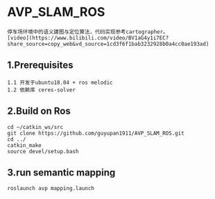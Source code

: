 # AVP_SLAM_ROS
    停车场环境中的语义建图与定位算法，代码实现参考cartographer。
    [video](https://www.bilibili.com/video/BV1aG4y1i7EC?share_source=copy_web&vd_source=1cd3f6f1bab3232928b0a4cc0ae193ad)

## 1.Prerequisites
    1.1 开发于ubuntu18.04 + ros melodic
    1.2 依赖库 ceres-solver

## 2.Build on Ros
    cd ~/catkin_ws/src
    git clone https://github.com/guyupan1911/AVP_SLAM_ROS.git
    cd ../
    catkin_make
    source devel/setup.bash

## 3.run semantic mapping
    roslaunch avp mapping.launch
